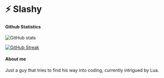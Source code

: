 # ⚡ Slashy
#### Github Statistics
![GitHub stats](https://github-readme-stats.vercel.app/api?username=SlashyIsTaken&show_icons=true&theme=omni&include_all_commits=true&locale=nl&count_private=true)
<br>

[![GitHub Streak](https://github-readme-streak-stats-pi-five.vercel.app?user=Slashy&theme=dark&hide_border=true&mode=weekly)](https://git.io/streak-stats)
<br>

#### About me
Just a guy that tries to find his way into coding, currently intrigued by Lua.

